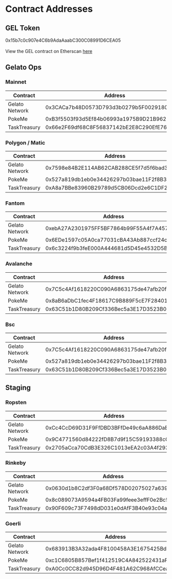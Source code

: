 # Contract Addresses

## GEL Token

0x15b7c0c907e4C6b9AdaAaabC300C08991D6CEA05\
\
View the GEL contract on Etherscan [here](https://etherscan.io/address/0x15b7c0c907e4c6b9adaaaabc300c08991d6cea05)

## Gelato Ops

### Mainnet

| Contract       | Address                                    |
| -------------- | ------------------------------------------ |
| Gelato Network | 0x3CACa7b48D0573D793d3b0279b5F0029180E83b6 |
| PokeMe         | 0xB3f5503f93d5Ef84b06993a1975B9D21B962892F |
| TaskTreasury   | 0x66e2F69df68C8F56837142bE2E8C290EfE76DA9f |

### Polygon / Matic

| Contract       | Address                                    |
| -------------- | ------------------------------------------ |
| Gelato Network | 0x7598e84B2E114AB62CAB288CE5f7d5f6bad35BbA |
| PokeMe         | 0x527a819db1eb0e34426297b03bae11F2f8B3A19E |
| TaskTreasury   | 0xA8a7BBe83960B29789d5CB06Dcd2e6C1DF20581C |

### Fantom

| Contract       | Address                                    |
| -------------- | ------------------------------------------ |
| Gelato Network | 0xebA27A2301975FF5BF7864b99F55A4f7A457ED10 |
| PokeMe         | 0x6EDe1597c05A0ca77031cBA43Ab887ccf24cd7e8 |
| TaskTreasury   | 0x6c3224f9b3feE000A444681d5D45e4532D5BA531 |

### Avalanche

| Contract       | Address                                    |
| -------------- | ------------------------------------------ |
| Gelato Network | 0x7C5c4Af1618220C090A6863175de47afb20fa9Df |
| PokeMe         | 0x8aB6aDbC1fec4F18617C9B889F5cE7F28401B8dB |
| TaskTreasury   | 0x63C51b1D80B209Cf336Bec5a3E17D3523B088cdb |

### Bsc

| Contract       | Address                                    |
| -------------- | ------------------------------------------ |
| Gelato Network | 0x7C5c4Af1618220C090A6863175de47afb20fa9Df |
| PokeMe         | 0x527a819db1eb0e34426297b03bae11F2f8B3A19E |
| TaskTreasury   | 0x63C51b1D80B209Cf336Bec5a3E17D3523B088cdb |



## Staging

### Ropsten

| Contract       | Address                                    |
| -------------- | ------------------------------------------ |
| Gelato Network | 0xCc4CcD69D31F9FfDBD3BFfDe49c6aA886DaB98d9 |
| PokeMe         | 0x9C4771560d84222fD8B7d9f15C59193388cC81B3 |
| TaskTreasury   | 0x2705aCca70CdB3E326C1013eEA2c03A4f2935b66 |

### Rinkeby

| Contract       | Address                                    |
| -------------- | ------------------------------------------ |
| Gelato Network | 0x0630d1b8C2df3F0a68Df578D02075027a6397173 |
| PokeMe         | 0x8c089073A9594a4FB03Fa99feee3effF0e2Bc58a |
| TaskTreasury   | 0x90F609c73F7498dD031e0dAfF3B40e93c04a6C60 |

### Goerli

| Contract       | Address                                    |
| -------------- | ------------------------------------------ |
| Gelato Network | 0x683913B3A32ada4F8100458A3E1675425BdAa7DF |
| PokeMe         | 0xc1C6805B857Bef1f412519C4A842522431aFed39 |
| TaskTreasury   | 0xA0Cc0CC82d945D96D4F481A62C968AfCCea1C54F |

